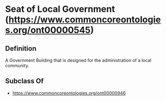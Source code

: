# Seat of Local Government (https://www.commoncoreontologies.org/ont00000545)

## Definition
A Government Building that is designed for the administration of a local community.

## Subclass Of
- https://www.commoncoreontologies.org/ont00000946


